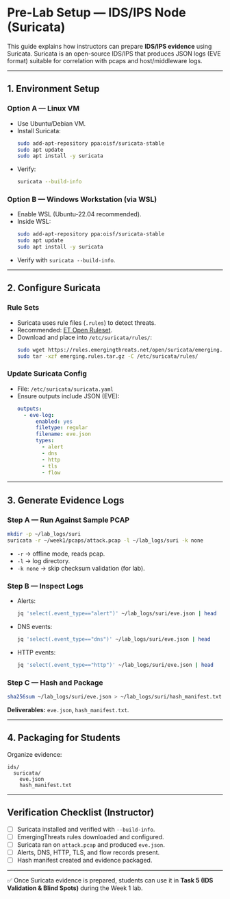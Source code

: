 # Pre-Lab Setup — IDS/IPS Node (Suricata)

This guide explains how instructors can prepare **IDS/IPS evidence** using Suricata. Suricata is an open-source IDS/IPS that produces JSON logs (EVE format) suitable for correlation with pcaps and host/middleware logs.

---

## 1. Environment Setup

### Option A — Linux VM
- Use Ubuntu/Debian VM.
- Install Suricata:
  ```bash
  sudo add-apt-repository ppa:oisf/suricata-stable
  sudo apt update
  sudo apt install -y suricata
  ```
- Verify:
  ```bash
  suricata --build-info
  ```

### Option B — Windows Workstation (via WSL)
- Enable WSL (Ubuntu-22.04 recommended).
- Inside WSL:
  ```bash
  sudo add-apt-repository ppa:oisf/suricata-stable
  sudo apt update
  sudo apt install -y suricata
  ```
- Verify with `suricata --build-info`.

---

## 2. Configure Suricata

### Rule Sets
- Suricata uses rule files (`.rules`) to detect threats.
- Recommended: [ET Open Ruleset](https://rules.emergingthreats.net/open/suricata/).
- Download and place into `/etc/suricata/rules/`:
  ```bash
  sudo wget https://rules.emergingthreats.net/open/suricata/emerging.rules.tar.gz
  sudo tar -xzf emerging.rules.tar.gz -C /etc/suricata/rules/
  ```

### Update Suricata Config
- File: `/etc/suricata/suricata.yaml`
- Ensure outputs include JSON (EVE):
  ```yaml
  outputs:
    - eve-log:
        enabled: yes
        filetype: regular
        filename: eve.json
        types:
          - alert
          - dns
          - http
          - tls
          - flow
  ```

---

## 3. Generate Evidence Logs

### Step A — Run Against Sample PCAP
```bash
mkdir -p ~/lab_logs/suri
suricata -r ~/week1/pcaps/attack.pcap -l ~/lab_logs/suri -k none
```

- `-r` → offline mode, reads pcap.
- `-l` → log directory.
- `-k none` → skip checksum validation (for lab).

### Step B — Inspect Logs
- Alerts:
  ```bash
  jq 'select(.event_type=="alert")' ~/lab_logs/suri/eve.json | head
  ```
- DNS events:
  ```bash
  jq 'select(.event_type=="dns")' ~/lab_logs/suri/eve.json | head
  ```
- HTTP events:
  ```bash
  jq 'select(.event_type=="http")' ~/lab_logs/suri/eve.json | head
  ```

### Step C — Hash and Package
```bash
sha256sum ~/lab_logs/suri/eve.json > ~/lab_logs/suri/hash_manifest.txt
```

**Deliverables:** `eve.json`, `hash_manifest.txt`.

---

## 4. Packaging for Students
Organize evidence:
```
ids/
  suricata/
    eve.json
    hash_manifest.txt
```

---

## Verification Checklist (Instructor)
- [ ] Suricata installed and verified with `--build-info`.
- [ ] EmergingThreats rules downloaded and configured.
- [ ] Suricata ran on `attack.pcap` and produced `eve.json`.
- [ ] Alerts, DNS, HTTP, TLS, and flow records present.
- [ ] Hash manifest created and evidence packaged.

---

✅ Once Suricata evidence is prepared, students can use it in **Task 5 (IDS Validation & Blind Spots)** during the Week 1 lab.
